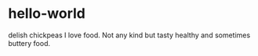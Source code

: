 # hello-world
delish chickpeas
I love food. Not any kind but tasty healthy and sometimes buttery food.
